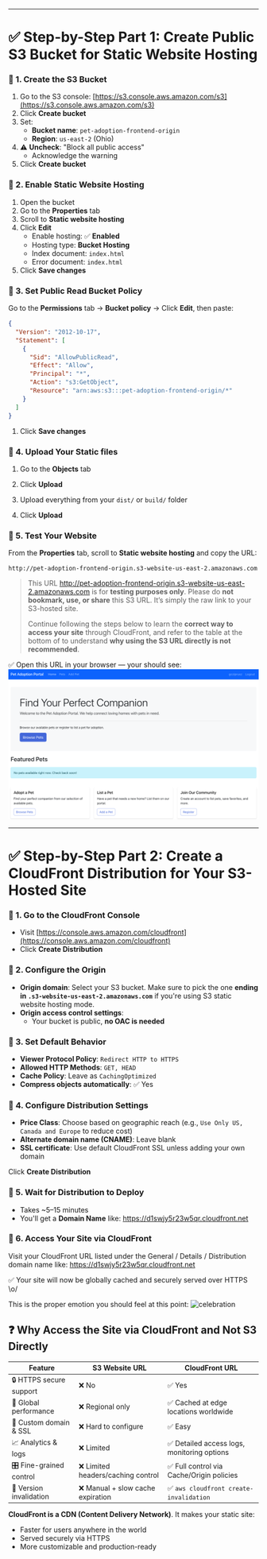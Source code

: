 

---

# ✅ Step-by-Step Part 1: Create Public S3 Bucket for Static Website Hosting
### 🔹 1. **Create the S3 Bucket**

1. Go to the S3 console: [https://s3.console.aws.amazon.com/s3](https://s3.console.aws.amazon.com/s3)
2. Click **Create bucket**
3. Set:
   - **Bucket name**: `pet-adoption-frontend-origin`
   - **Region**: `us-east-2` (Ohio)
4. ⚠️ **Uncheck**: "Block all public access"
   - Acknowledge the warning
1. Click **Create bucket**
### 🔹 2. **Enable Static Website Hosting**

1. Open the bucket
2. Go to the **Properties** tab
3. Scroll to **Static website hosting**
4. Click **Edit**
   - Enable hosting: ✅ **Enabled**
   - Hosting type: **Bucket Hosting**
   - Index document: `index.html`
   - Error document: `index.html` 
1. Click **Save changes**

### 🔹 3. **Set Public Read Bucket Policy**

Go to the **Permissions** tab → **Bucket policy** → Click **Edit**, then paste:

```json
{
  "Version": "2012-10-17",
  "Statement": [
    {
      "Sid": "AllowPublicRead",
      "Effect": "Allow",
      "Principal": "*",
      "Action": "s3:GetObject",
      "Resource": "arn:aws:s3:::pet-adoption-frontend-origin/*"
    }
  ]
}
```

1. Click **Save changes**

### 🔹 4. **Upload Your Static files**

1. Go to the **Objects** tab
    
2. Click **Upload**
    
3. Upload everything from your `dist/` or `build/` folder
    
4. Click **Upload**
    

### 🔹 5. **Test Your Website**

From the **Properties** tab, scroll to **Static website hosting** and copy the URL:

```
http://pet-adoption-frontend-origin.s3-website-us-east-2.amazonaws.com
```

> This URL http://pet-adoption-frontend-origin.s3-website-us-east-2.amazonaws.com  is for **testing purposes only**. Please do **not bookmark, use, or share** this S3 URL.  It’s simply the raw link to your S3-hosted site.
> 
> Continue following the steps below to learn the **correct way to access your site** through CloudFront, and refer to the table at the bottom of to understand **why using the S3 URL directly is not recommended**.

✅ Open this URL in your browser — your should see:
![empty](./petcare.png)


---

# ✅ Step-by-Step Part 2: Create a CloudFront Distribution for Your S3-Hosted Site

### 🔹 1. Go to the CloudFront Console

- Visit [https://console.aws.amazon.com/cloudfront](https://console.aws.amazon.com/cloudfront)
- Click **Create Distribution**
### 🔹 2. Configure the Origin

- **Origin domain**: Select your S3 bucket. Make sure to pick the one **ending in `.s3-website-us-east-2.amazonaws.com`** if you're using S3 static website hosting mode.
- **Origin access control settings**: 
  - Your bucket is public, **no OAC is needed**

### 🔹 3. Set Default Behavior

- **Viewer Protocol Policy**: `Redirect HTTP to HTTPS`
- **Allowed HTTP Methods**: `GET, HEAD`
- **Cache Policy**: Leave as `CachingOptimized` 
- **Compress objects automatically**: ✅ Yes

### 🔹 4. Configure Distribution Settings

- **Price Class**: Choose based on geographic reach (e.g., `Use Only US, Canada and Europe` to reduce cost)
- **Alternate domain name (CNAME)**: Leave blank
- **SSL certificate**: Use default CloudFront SSL unless adding your own domain

Click **Create Distribution**

### 🔹 5. Wait for Distribution to Deploy

- Takes ~5–15 minutes
- You'll get a **Domain Name** like: https://d1swjy5r23w5qr.cloudfront.net

### 🔹 6. Access Your Site via CloudFront

Visit your CloudFront URL listed under the General / Details /  Distribution domain name like:
	https://d1swjy5r23w5qr.cloudfront.net

✅ Your site will now be globally cached and securely served over HTTPS \o/

This is the proper emotion you should feel at this point: 
![celebration](https://media0.giphy.com/media/v1.Y2lkPTc5MGI3NjExNTVoNnhoYmlxZDRjbTNpMnVkN2NiZnU4aXJwNnYwb2dqd3ZqOTJlYSZlcD12MV9pbnRlcm5hbF9naWZfYnlfaWQmY3Q9Zw/lMameLIF8voLu8HxWV/giphy.gif)

## ❓ Why Access the Site via CloudFront and Not S3 Directly

| Feature                 | S3 Website URL                    | CloudFront URL                             |
| ----------------------- | --------------------------------- | ------------------------------------------ |
| 🔒 HTTPS secure support | ❌ No                              | ✅ Yes                                      |
| 🚀 Global performance   | ❌ Regional only                   | ✅ Cached at edge locations worldwide       |
| 🔧 Custom domain & SSL  | ❌ Hard to configure               | ✅ Easy                                     |
| 📈 Analytics & logs     | ❌ Limited                         | ✅ Detailed access logs, monitoring options |
| 🎛 Fine-grained control | ❌ Limited headers/caching control | ✅ Full control via Cache/Origin policies   |
| 🔄 Version invalidation | ❌ Manual + slow cache expiration  | ✅ `aws cloudfront create-invalidation`     |

**CloudFront is a CDN (Content Delivery Network)**. It makes your static site:

- Faster for users anywhere in the world
- Served securely via HTTPS
- More customizable and production-ready
